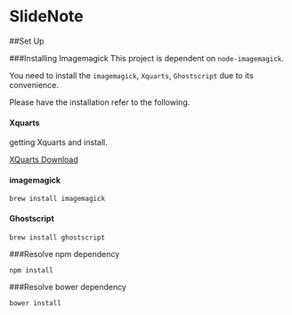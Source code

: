 SlideNote
=========
##Set Up

###Installing Imagemagick
This project is dependent on `node-imagemagick`.

You need to install the `imagemagick`, `Xquarts`, `Ghostscript`  due to its convenience.

Please have the installation refer to the following.

#### Xquarts

getting Xquarts and install.

[XQuarts Download](https://xquartz.macosforge.org/landing/)

#### imagemagick
```
brew install imagemagick
```

#### Ghostscript
```
brew install ghostscript
```

###Resolve npm dependency

```
npm install
```

###Resolve bower dependency

```
bower install
```
